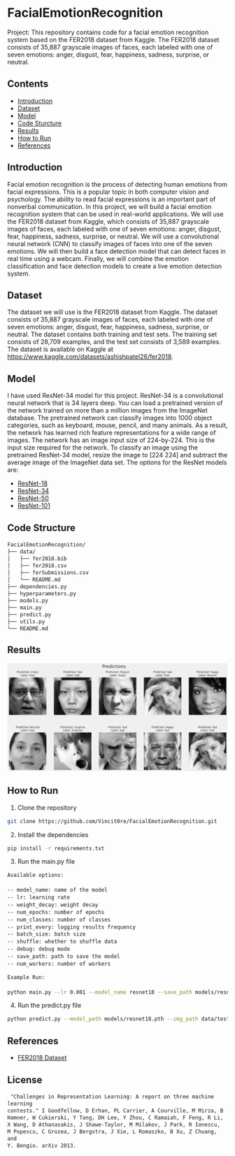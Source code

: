 # FacialEmotionRecognition
Project: This repository contains code for a facial emotion recognition system based on the FER2018 dataset from Kaggle. The FER2018 dataset consists of 35,887 grayscale images of faces, each labeled with one of seven emotions: anger, disgust, fear, happiness, sadness, surprise, or neutral.

## Contents
<!-- list -->

* [Introduction](#introduction)
* [Dataset](#dataset)
* [Model](#model)
* [Code Sturcture](#code-structure)
* [Results](#results)
* [How to Run](#how-to-run)
* [References](#references)

<!-- listend -->

## Introduction
<!-- introduction -->
Facial emotion recognition is the process of detecting human emotions from facial expressions. This is a popular topic in both computer vision and psychology. The ability to read facial expressions is an important part of nonverbal communication. In this project, we will build a facial emotion recognition system that can be used in real-world applications. We will use the FER2018 dataset from Kaggle, which consists of 35,887 grayscale images of faces, each labeled with one of seven emotions: anger, disgust, fear, happiness, sadness, surprise, or neutral. We will use a convolutional neural network (CNN) to classify images of faces into one of the seven emotions. We will then build a face detection model that can detect faces in real time using a webcam. Finally, we will combine the emotion classification and face detection models to create a live emotion detection system.

<!-- introductionend -->

## Dataset
<!-- dataset -->
The dataset we will use is the FER2018 dataset from Kaggle. The dataset consists of 35,887 grayscale images of faces, each labeled with one of seven emotions: anger, disgust, fear, happiness, sadness, surprise, or neutral. The dataset contains both training and test sets. The training set consists of 28,709 examples, and the test set consists of 3,589 examples. The dataset is available on Kaggle at https://www.kaggle.com/datasets/ashishpatel26/fer2018.

## Model
<!-- model -->
I have used ResNet-34 model for this project. ResNet-34 is a convolutional neural network that is 34 layers deep. You can load a pretrained version of the network trained on more than a million images from the ImageNet database. The pretrained network can classify images into 1000 object categories, such as keyboard, mouse, pencil, and many animals. As a result, the network has learned rich feature representations for a wide range of images. The network has an image input size of 224-by-224. This is the input size required for the network. To classify an image using the pretrained ResNet-34 model, resize the image to [224 224] and subtract the average image of the ImageNet data set.
The options for the ResNet models are:
<!-- list -->
* [ResNet-18](https://www.mathworks.com/help/deeplearning/ref/resnet18.html)
* [ResNet-34](https://www.mathworks.com/help/deeplearning/ref/resnet34.html)
* [ResNet-50](https://www.mathworks.com/help/deeplearning/ref/resnet50.html)
* [ResNet-101](https://www.mathworks.com/help/deeplearning/ref/resnet101.html)
<!-- listend -->

## Code Structure
<!-- code structure -->
    FacialEmotionRecognition/
    ├── data/
    │   ├── fer2018.bib
    │   ├── fer2018.csv
    │   ├── ferSubmissions.csv
    │   └── README.md
    ├── dependencies.py
    ├── hyperparameters.py
    ├── models.py
    ├── main.py
    ├── predict.py
    ├── utils.py
    └── README.md

<!-- code structureend -->

## Results
<!-- results -->
![results](res.png)

<!-- resultsend -->

## How to Run
<!-- how to run -->
1. Clone the repository
```bash
git clone https://github.com/Vincit0re/FacialEmotionRecognition.git
```
2. Install the dependencies
```bash
pip install -r requirements.txt
```
3. Run the main.py file
```bash
Available options:

-- model_name: name of the model
-- lr: learning rate
-- weight_decay: weight decay
-- num_epochs: number of epochs
-- num_classes: number of classes
-- print_every: logging results frequency
-- batch_size: batch size
-- shuffle: whether to shuffle data
-- debug: debug mode
-- save_path: path to save the model
-- num_workers: number of workers
```
<!-- listend -->

```bash
Example Run:

python main.py --lr 0.001 --model_name resnet18 --save_path models/resnet18.pth
```

4. Run the predict.py file
```bash
python predict.py --model_path models/resnet18.pth --img_path data/test/0.jpg
```
<!-- how to runend -->

## References
<!-- references -->
* [FER2018 Dataset](https://www.kaggle.com/datasets/ashishpatel26/fer2018)
<!-- referencesend -->

## License
```
 "Challenges in Representation Learning: A report on three machine learning
contests." I Goodfellow, D Erhan, PL Carrier, A Courville, M Mirza, B
Hamner, W Cukierski, Y Tang, DH Lee, Y Zhou, C Ramaiah, F Feng, R Li,
X Wang, D Athanasakis, J Shawe-Taylor, M Milakov, J Park, R Ionescu,
M Popescu, C Grozea, J Bergstra, J Xie, L Romaszko, B Xu, Z Chuang, and
Y. Bengio. arXiv 2013.
```